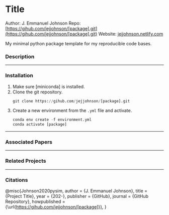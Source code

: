 # Title

Author: J. Emmanuel Johnson
Repo: [https://gihub.com/jejjohnson/[package].git](https://gihub.com/jejjohnson/[package].git)
Website: [jejjohnson.netlify.com](jejjohnson.netlify.com)

My minimal python package template for my reproducible code bases.

### Description


---

### Installation 

1. Make sure [miniconda] is installed.
2. Clone the git repository.
   ```python
   git clone https://gihub.com/jejjohnson/[package].git
   ```
3. Create a new environment from the `.yml` file and activate.
   ```python
   conda env create -f environment.yml
   conda activate [package]
   ```
---

### Associated Papers

---

### Related Projects

---

### Citations

@misc{Johnson2020pysim,
    author = {J. Emmanuel Johnson},
    title = {Project Title},
    year = {202-},
    publisher = {GitHub},
    journal = {GitHub Repository},
    howpublished = {\url{https://gihub.com/jejjohnson/[package]}},
}